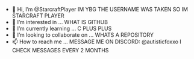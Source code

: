 - 👋 Hi, I’m @StarcraftPlayer IM YBG THE USERNAME WAS TAKEN SO IM STARCRAFT PLAYER
- 👀 I’m interested in ... WHAT IS GITHUB
- 🌱 I’m currently learning ... C PLUS PLUS
- 💞️ I’m looking to collaborate on ... WHATS A REPOSITORY
- 📫 How to reach me ... MESSAGE ME ON DISCORD: @autisticfoxxo I CHECK MESSAGES EVERY 2 MONTHS
